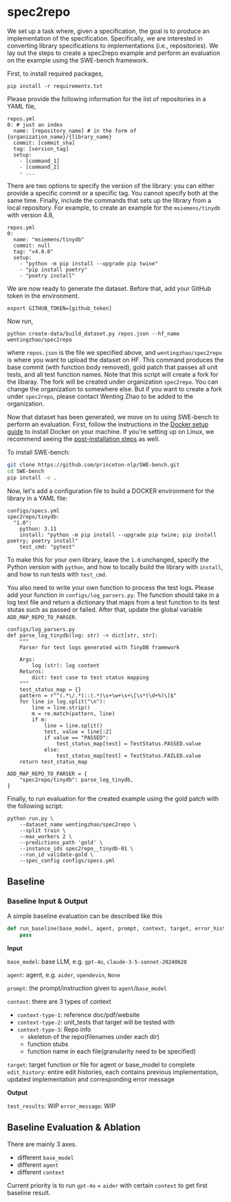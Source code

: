 # spec2repo

We set up a task where, given a specification, the goal is to produce an implementation of the specification.
Specifically, we are interested in converting library specifications to implementations (i.e., repositories).
We lay out the steps to create a spec2repo example and perform an evaluation on the example using the SWE-bench framework.

First, to install required packages,
```
pip install -r requirements.txt
```

Please provide the following information for the list of repositories in a YAML file,
```
repos.yml
0: # just an index
  name: [repository_name] # in the form of {organization_name}/{library_name}
  commit: [commit_sha]
  tag: [version_tag]
  setup:
    - [command_1]
    - [command_2]
    - ...
```
There are two options to specify the version of the library:
you can either provide a specific commit or a specific tag. You cannot specify both at the same time.
Finally, include the commands that sets up the library from a local repository.
For example, to create an example for the ``msiemens/tinydb`` with version 4.8,
```
repos.yml
0:
  name: "msiemens/tinydb"
  commit: null
  tag: "v4.8.0"
  setup:
    - "python -m pip install --upgrade pip twine"
    - "pip install poetry"
    - "poetry install"
```

We are now ready to generate the dataset. Before that, add your GitHub token in the environment.
```
export GITHUB_TOKEN=[github_token]
```
Now run,
```
python create-data/build_dataset.py repos.json --hf_name wentingzhao/spec2repo
```
where ``repos.json`` is the file we specified above, and ``wentingzhao/spec2repo`` is where you want to upload the dataset on HF.
This command produces the base commit (with function body removed), gold patch that passes all unit tests, and all test function names.
Note that this script will create a fork for the libaray. The fork will be created under organization ``spec2repo``.
You can change the organization to somewhere else. But if you want to create a fork under ``spec2repo``, please contact Wenting Zhao to be added to the organization.

Now that dataset has been generated, we move on to using SWE-bench to perform an evaluation.
First, follow the instructions in the [Docker setup guide](https://docs.docker.com/engine/install/) to install Docker on your machine.
If you're setting up on Linux, we recommend seeing the [post-installation steps](https://docs.docker.com/engine/install/linux-postinstall/) as well.

To install SWE-bench:
```bash
git clone https://github.com/princeton-nlp/SWE-bench.git
cd SWE-bench
pip install -e .
```

Now, let's add a configuration file to build a DOCKER environment for the library in a YAML file:
```
configs/specs.yml
spec2repo/tinydb:
  "1.0":
    python: 3.11
    install: "python -m pip install --upgrade pip twine; pip install poetry; poetry install"
    test_cmd: "pytest"
```
To make this for your own library, leave the ``1.0`` unchanged, specify the Python version with ``python``, and how to locally build the library with ``install``, and how to run tests with ``test_cmd``.

You also need to write your own function to process the test logs. Please add your function in ``configs/log_parsers.py``. The function should take in a log text file and return a dictionary that maps from a test function to its test stutas such as passed or failed. After that, update the global variable ``ADD_MAP_REPO_TO_PARSER``.
```
configs/log_parsers.py
def parse_log_tinydb(log: str) -> dict[str, str]:
    """
    Parser for test logs generated with TinyDB framework

    Args:
        log (str): log content
    Returns:
        dict: test case to test status mapping
    """
    test_status_map = {}
    pattern = r"^(.*\/.*)::(.*)\s+\w+\s+\[\s*(\d+%)\]$"
    for line in log.split("\n"):
        line = line.strip()
        m = re.match(pattern, line)
        if m:
            line = line.split()
            test, value = line[:2]
            if value == "PASSED":
                test_status_map[test] = TestStatus.PASSED.value
            else:
                test_status_map[test] = TestStatus.FAILED.value
    return test_status_map

ADD_MAP_REPO_TO_PARSER = {
    "spec2repo/tinydb": parse_log_tinydb,
}
```

Finally, to run evaluation for the created example using the gold patch with the following script:
```
python run.py \
    --dataset_name wentingzhao/spec2repo \
    --split train \
    --max_workers 2 \
    --predictions_path 'gold' \
    --instance_ids spec2repo__tinydb-01 \
    --run_id validate-gold \
    --spec_config configs/specs.yml
```

## Baseline
### Baseline Input & Output

A simple baseline evaluation can be described like this
```python
def run_baseline(base_model, agent, prompt, context, target, error_history) -> test_results, error_message:
    pass
```

**Input**

`base_model`: base LLM, e.g. `gpt-4o`, `claude-3-5-sonnet-20240620`

`agent`: agent, e.g. `aider`, `opendevin`, `None`

`prompt`: the prompt/instruction given to `agent`/`base_model`

`context`: there are 3 types of context
- `context-type-1`: reference doc/pdf/website
- `context-type-2`: unit_tests that target will be tested with
- `context-type-3`: Repo info
  - skeleton of the repo(filenames under each dir)
  - function stubs
  - function name in each file(granularity need to be specified)

`target`: target function or file for agent or base_model to complete
`edit_history`: entire edit histories, each contains previous implementation, updated implementation and corresponding error message

**Output**

`test_results`: WIP
`error_message`: WIP

## Baseline Evaluation & Ablation

There are mainly 3 axes.
- different `base_model`
- different `agent`
- different `context`

Current priority is to run `gpt-4o` + `aider` with certain `context` to get first baseline result.
